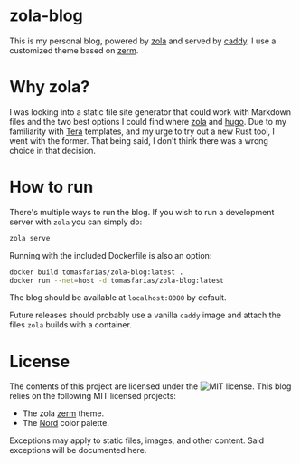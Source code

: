 # zola-blog

This is my personal blog, powered by [zola](https://www.getzola.org/) and served by [caddy](https://caddyserver.com/). I use a customized theme based on [zerm](https://github.com/ejmg/zerm).

# Why zola?

I was looking into a static file site generator that could work with Markdown files and the two best options I could find where [zola](https://github.com/getzola/zola) and [hugo](https://github.com/gohugoio/hugo). Due to my familiarity with [Tera](https://github.com/Keats/tera) templates, and my urge to try out a new Rust tool, I went with the former. That being said, I don't think there was a wrong choice in that decision.

# How to run

There's multiple ways to run the blog. If you wish to run a development server with `zola` you can simply do:

``` sh
zola serve
```

Running with the included Dockerfile is also an option:

``` sh
docker build tomasfarias/zola-blog:latest .
docker run --net=host -d tomasfarias/zola-blog:latest
```

The blog should be available at `localhost:8080` by default.

Future releases should probably use a vanilla `caddy`  image and attach the files `zola` builds with a container.

# License

The contents of this project are licensed under the ![MIT license](LICENSE).
This blog relies on the following MIT licensed projects:
* The zola [zerm](https://github.com/ejmg/zerm) theme.
* The [Nord](https://github.com/arcticicestudio/nord) color palette.

Exceptions may apply to static files, images, and other content. Said exceptions will be documented here.
